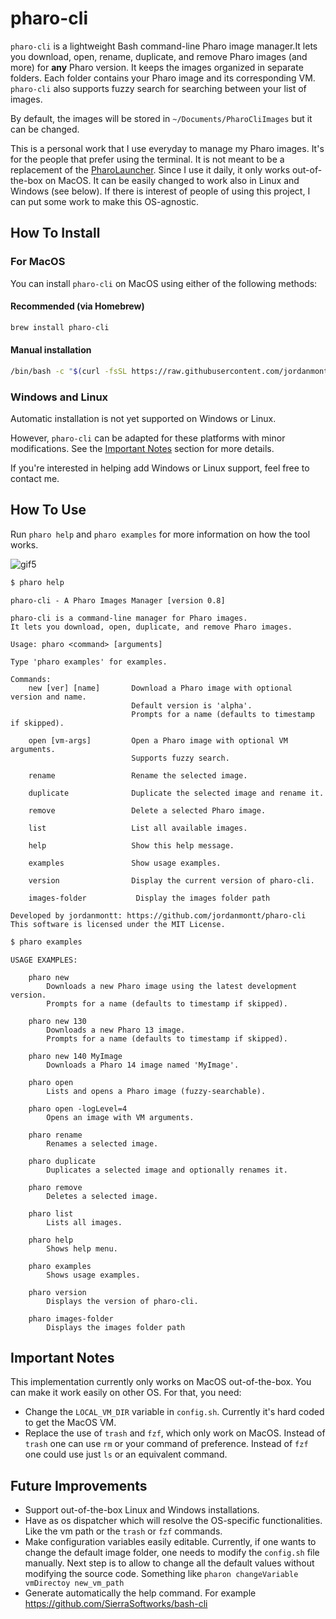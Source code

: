 # pharo-cli

`pharo-cli` is a lightweight Bash command-line Pharo image manager.It lets you download, open, rename, duplicate, and remove Pharo images (and more) for **any** Pharo version. It keeps the images organized in separate folders. Each folder contains your Pharo image and its corresponding VM. `pharo-cli` also supports fuzzy search for searching between your list of images.

By default, the images will be stored in `~/Documents/PharoCliImages` but it can be changed.

This is a personal work that I use everyday to manage my Pharo images. It's for the people that prefer using the terminal. It is not meant to be a replacement of the [PharoLauncher](https://github.com/pharo-project/pharo-launcher). Since I use it daily, it only works out-of-the-box on MacOS. It can be easily changed to work also in Linux and Windows (see below). If there is interest of people of using this project, I can put some work to make this OS-agnostic.

## How To Install

### For MacOS

You can install `pharo-cli` on MacOS using either of the following methods:

#### Recommended (via Homebrew)

```bash
brew install pharo-cli
```

#### Manual installation

```bash
/bin/bash -c "$(curl -fsSL https://raw.githubusercontent.com/jordanmontt/pharo-cli/refs/heads/main/src/install.sh)"
```

### Windows and Linux

Automatic installation is not yet supported on Windows or Linux.

However, `pharo-cli` can be adapted for these platforms with minor modifications. See the [Important Notes](#important-notes) section for more details.

If you're interested in helping add Windows or Linux support, feel free to contact me.

## How To Use

Run `pharo help` and `pharo examples` for more information on how the tool works.

![gif5](https://user-images.githubusercontent.com/33934979/226468018-d9387b97-4c0c-4997-a1e0-e0b417715c14.gif)

```bash
$ pharo help
```

```shell
pharo-cli - A Pharo Images Manager [version 0.8]

pharo-cli is a command-line manager for Pharo images.
It lets you download, open, duplicate, and remove Pharo images.

Usage: pharo <command> [arguments]

Type 'pharo examples' for examples.

Commands:
    new [ver] [name]       Download a Pharo image with optional version and name.
                           Default version is 'alpha'.
                           Prompts for a name (defaults to timestamp if skipped).

    open [vm-args]         Open a Pharo image with optional VM arguments.
                           Supports fuzzy search.

    rename                 Rename the selected image.

    duplicate              Duplicate the selected image and rename it.

    remove                 Delete a selected Pharo image.

    list                   List all available images.

    help                   Show this help message.

    examples               Show usage examples.

    version                Display the current version of pharo-cli.
    
    images-folder           Display the images folder path

Developed by jordanmontt: https://github.com/jordanmontt/pharo-cli
This software is licensed under the MIT License.
```

```bash
$ pharo examples
```

```shell
USAGE EXAMPLES:

    pharo new
        Downloads a new Pharo image using the latest development version.
        Prompts for a name (defaults to timestamp if skipped).

    pharo new 130
        Downloads a new Pharo 13 image.
        Prompts for a name (defaults to timestamp if skipped).

    pharo new 140 MyImage
        Downloads a Pharo 14 image named 'MyImage'.

    pharo open
        Lists and opens a Pharo image (fuzzy-searchable).

    pharo open -logLevel=4
        Opens an image with VM arguments.

    pharo rename
        Renames a selected image.

    pharo duplicate
        Duplicates a selected image and optionally renames it.

    pharo remove
        Deletes a selected image.

    pharo list
        Lists all images.

    pharo help
        Shows help menu.

    pharo examples
        Shows usage examples.

    pharo version
        Displays the version of pharo-cli.
    
    pharo images-folder
        Displays the images folder path
```

## Important Notes

This implementation currently only works on MacOS out-of-the-box. You can make it work easily on other OS. For that, you need:

- Change the `LOCAL_VM_DIR` variable in `config.sh`. Currently it's hard coded to get the MacOS VM.
- Replace the use of `trash` and `fzf`, which only work on MacOS. Instead of `trash` one can use `rm` or your command of preference. Instead of `fzf` one could use just `ls` or an equivalent command.

## Future Improvements

- Support out-of-the-box Linux and Windows installations.
- Have as os dispatcher which will resolve the OS-specific functionalities. Like the vm path or the `trash` or `fzf` commands.
- Make configuration variables easily editable. Currently, if one wants to change the default image folder, one needs to modify the `config.sh` file manually. Next step is to allow to change all the default values without modifying the source code. Something like `pharon changeVariable vmDirectoy new_vm_path`
- Generate automatically the help command. For example https://github.com/SierraSoftworks/bash-cli

